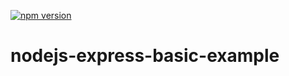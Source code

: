 [![npm version](https://badge.fury.io/js/node.svg)](https://badge.fury.io/js/node)
# nodejs-express-basic-example
